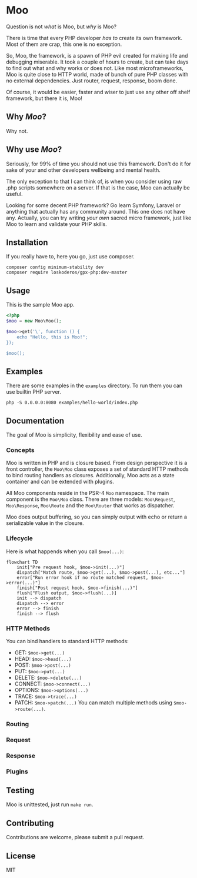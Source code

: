 # Moo

Question is not _what_ is Moo, but _why_ is Moo?

There is time that every PHP developer _has to_ create its own framework. Most of them are crap, this one is no exception. 

So, Moo, the framework, is a spawn of PHP evil created for making life and debugging miserable. It took a couple of hours to create, but can take days to find out what and why works or does not. Like most microframeworks, Moo is quite close to HTTP world, made of bunch of pure PHP classes with no external dependencies. Just router, request, response, boom done.

Of course, it would be easier, faster and wiser to just use any other off shelf framework, but there it is, Moo!

## Why _Moo_?
Why not.

## Why use _Moo_?
Seriously, for 99% of time you should not use this framework. Don't do it for sake of your and other developers wellbeing and mental health. 

The only exception to that I can think of, is when you consider using raw .php scripts somewhere on a server. If that is the case, Moo can actually be useful.

Looking for some decent PHP framework? Go learn Symfony, Laravel or anything that actually has any community around. This one does not have any. Actually, you can try writing _your own_ sacred micro framework, just like Moo to learn and validate your PHP skills.

## Installation
If you really have to, here you go, just use composer.
~~~
composer config minimum-stability dev
composer require loskoderos/gpx-php:dev-master
~~~

## Usage
This is the sample Moo app.
~~~php
<?php
$moo = new Moo\Moo();

$moo->get('\', function () {
    echo "Hello, this is Moo!";
});

$moo();
~~~

## Examples
There are some examples in the `examples` directory.
To run them you can use builtin PHP server.
~~~
php -S 0.0.0.0:8080 examples/hello-world/index.php
~~~

## Documentation
The goal of Moo is simplicity, flexibility and ease of use.

### Concepts
Moo is written in PHP and is closure based. From design perspective it is a front controller, the `Moo\Moo` class exposes a set of standard HTTP methods to bind routing handlers as closures. Additionally, Moo acts as a state container and can be extended with plugins.

All Moo components reside in the PSR-4 `Moo` namespace. The main component is the `Moo\Moo` class. There are three models: `Moo\Request`, `Moo\Response`, `Moo\Route` and the `Moo\Router` that works as dispatcher.

Moo does output buffering, so you can simply output with echo or return a serializable value in the closure.

### Lifecycle
Here is what happends when you call `$moo(...)`:
```mermaid
flowchart TD
    init["Pre request hook, $moo->init(...)"]
    dispatch["Match route, $moo->get(...), $moo->post(...), etc..."]
    error["Run error hook if no route matched request, $moo->error(...)"]
    finish["Post request hook, $moo->finish(...)"]
    flush["Flush output, $moo->flush(...)]
    init --> dispatch
    dispatch --> error
    error --> finish
    finish --> flush
```

### HTTP Methods
You can bind handlers to standard HTTP methods:
- GET: `$moo->get(...)`
- HEAD: `$moo->head(...)`
- POST: `$moo->post(...)`
- PUT:  `$moo->put(...)`
- DELETE: `$moo->delete(...)`
- CONNECT: `$moo->connect(...)`
- OPTIONS: `$moo->options(...)`
- TRACE: `$moo->trace(...)`
- PATCH: `$moo->patch(...)`
You can match multiple methods using `$moo->route(...)`.

### Routing
### Request
### Response
### Plugins

## Testing
Moo is unittested, just run `make run`.

## Contributing
Contributions are welcome, please submit a pull request.

## License
MIT
